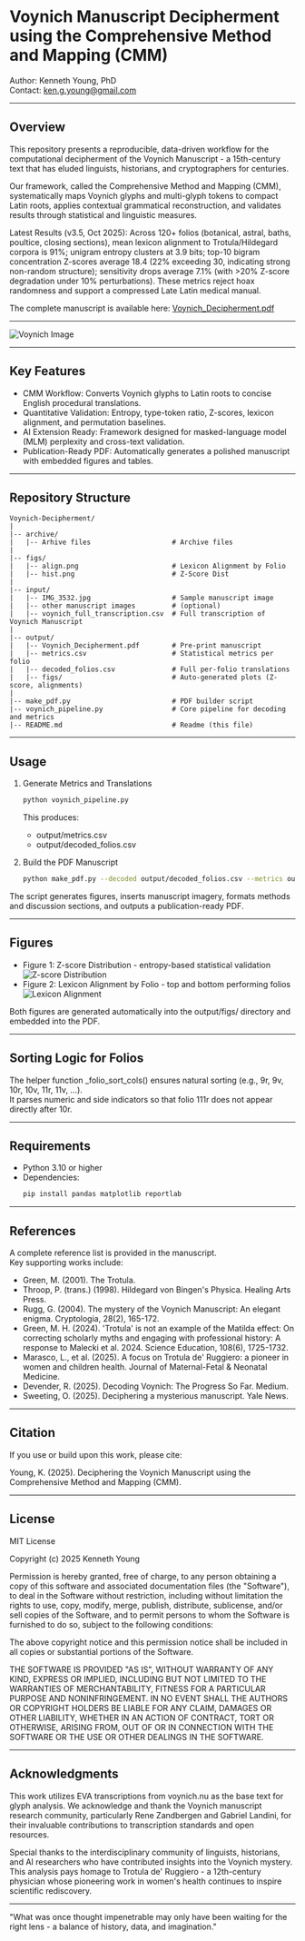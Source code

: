 # Voynich Manuscript Decipherment using the Comprehensive Method and Mapping (CMM)

Author: Kenneth Young, PhD  
Contact: ken.g.young@gmail.com

---

## Overview

This repository presents a reproducible, data-driven workflow for the computational decipherment of the Voynich Manuscript - a 15th-century text that has eluded linguists, historians, and cryptographers for centuries.

Our framework, called the Comprehensive Method and Mapping (CMM), systematically maps Voynich glyphs and multi-glyph tokens to compact Latin roots, applies contextual grammatical reconstruction, and validates results through statistical and linguistic measures.

Latest Results (v3.5, Oct 2025): Across 120+ folios (botanical, astral, baths, poultice, closing sections), mean lexicon alignment to Trotula/Hildegard corpora is 91%; unigram entropy clusters at 3.9 bits; top-10 bigram concentration Z-scores average 18.4 (22% exceeding 30, indicating strong non-random structure); sensitivity drops average 7.1% (with >20% Z-score degradation under 10% perturbations). These metrics reject hoax randomness and support a compressed Late Latin medical manual.

The complete manuscript is available here: [Voynich_Decipherment.pdf](output/Voynich_Decipherment.pdf)   

---
 
 ![Voynich Image](input/voynich_pages.jpg)

---

## Key Features

- CMM Workflow: Converts Voynich glyphs to Latin roots to concise English procedural translations.  
- Quantitative Validation: Entropy, type-token ratio, Z-scores, lexicon alignment, and permutation baselines.  
- AI Extension Ready: Framework designed for masked-language model (MLM) perplexity and cross-text validation.  
- Publication-Ready PDF: Automatically generates a polished manuscript with embedded figures and tables.  

---

## Repository Structure
```
Voynich-Decipherment/
|
|-- archive/
|   |-- Arhive files                    # Archive files
|
|-- figs/
|   |-- align.png                       # Lexicon Alignment by Folio
|   |-- hist.png                        # Z-Score Dist
|
|-- input/
|   |-- IMG_3532.jpg                    # Sample manuscript image
|   |-- other manuscript images         # (optional)
|   |-- voynich_full_transcription.csv  # Full transcription of Voynich Manuscript
|
|-- output/
|   |-- Voynich_Decipherment.pdf        # Pre-print manuscript
|   |-- metrics.csv                     # Statistical metrics per folio
|   |-- decoded_folios.csv              # Full per-folio translations
|   |-- figs/                           # Auto-generated plots (Z-score, alignments)
|
|-- make_pdf.py                         # PDF builder script
|-- voynich_pipeline.py                 # Core pipeline for decoding and metrics
|-- README.md                           # Readme (this file)
```
---

## Usage

1. Generate Metrics and Translations  
   ```bash
   python voynich_pipeline.py
   ```
   This produces:
   - output/metrics.csv
   - output/decoded_folios.csv

2. Build the PDF Manuscript  
   ```bash
   python make_pdf.py --decoded output/decoded_folios.csv --metrics output/metrics.csv --image input/IMG_3532.jpg --out output/Voynich_Decipherment.pdf
   ```

The script generates figures, inserts manuscript imagery, formats methods and discussion sections, and outputs a publication-ready PDF.

---

## Figures

- Figure 1: Z-score Distribution - entropy-based statistical validation
  ![Z-score Distribution](figs/hist.png)
- Figure 2: Lexicon Alignment by Folio - top and bottom performing folios
  ![Lexicon Alignment](figs/align.png)

Both figures are generated automatically into the output/figs/ directory and embedded into the PDF.

---

## Sorting Logic for Folios

The helper function _folio_sort_cols() ensures natural sorting (e.g., 9r, 9v, 10r, 10v, 11r, 11v, ...).  
It parses numeric and side indicators so that folio 111r does not appear directly after 10r.

---

## Requirements

- Python 3.10 or higher  
- Dependencies:  
  ```bash
  pip install pandas matplotlib reportlab
  ```

---

## References

A complete reference list is provided in the manuscript.  
Key supporting works include:

- Green, M. (2001). The Trotula.
- Throop, P. (trans.) (1998). Hildegard von Bingen's Physica. Healing Arts Press.
- Rugg, G. (2004). The mystery of the Voynich Manuscript: An elegant enigma. Cryptologia, 28(2), 165-172.
- Green, M. H. (2024). 'Trotula' is not an example of the Matilda effect: On correcting scholarly myths and engaging with professional history: A response to Malecki et al. 2024. Science Education, 108(6), 1725-1732.
- Marasco, L., et al. (2025). A focus on Trotula de' Ruggiero: a pioneer in women and children health. Journal of Maternal-Fetal & Neonatal Medicine.
- Devender, R. (2025). Decoding Voynich: The Progress So Far. Medium.
- Sweeting, O. (2025). Deciphering a mysterious manuscript. Yale News.

---

## Citation

If you use or build upon this work, please cite:

Young, K. (2025). Deciphering the Voynich Manuscript using the Comprehensive Method and Mapping (CMM).  

---

## License

MIT License

Copyright (c) 2025 Kenneth Young

Permission is hereby granted, free of charge, to any person obtaining a copy
of this software and associated documentation files (the "Software"), to deal
in the Software without restriction, including without limitation the rights
to use, copy, modify, merge, publish, distribute, sublicense, and/or sell
copies of the Software, and to permit persons to whom the Software is
furnished to do so, subject to the following conditions:

The above copyright notice and this permission notice shall be included in all
copies or substantial portions of the Software.

THE SOFTWARE IS PROVIDED "AS IS", WITHOUT WARRANTY OF ANY KIND, EXPRESS OR
IMPLIED, INCLUDING BUT NOT LIMITED TO THE WARRANTIES OF MERCHANTABILITY,
FITNESS FOR A PARTICULAR PURPOSE AND NONINFRINGEMENT. IN NO EVENT SHALL THE
AUTHORS OR COPYRIGHT HOLDERS BE LIABLE FOR ANY CLAIM, DAMAGES OR OTHER
LIABILITY, WHETHER IN AN ACTION OF CONTRACT, TORT OR OTHERWISE, ARISING FROM,
OUT OF OR IN CONNECTION WITH THE SOFTWARE OR THE USE OR OTHER DEALINGS IN THE
SOFTWARE.

---

## Acknowledgments
This work utilizes EVA transcriptions from voynich.nu as the base text for glyph analysis. We acknowledge and thank the Voynich manuscript research community, particularly Rene Zandbergen and Gabriel Landini, for their invaluable contributions to transcription standards and open resources.

Special thanks to the interdisciplinary community of linguists, historians, and AI researchers who have contributed insights into the Voynich mystery. This analysis pays homage to Trotula de' Ruggiero - a 12th-century physician whose pioneering work in women's health continues to inspire scientific rediscovery.

---

"What was once thought impenetrable may only have been waiting for the right lens - a balance of history, data, and imagination."
